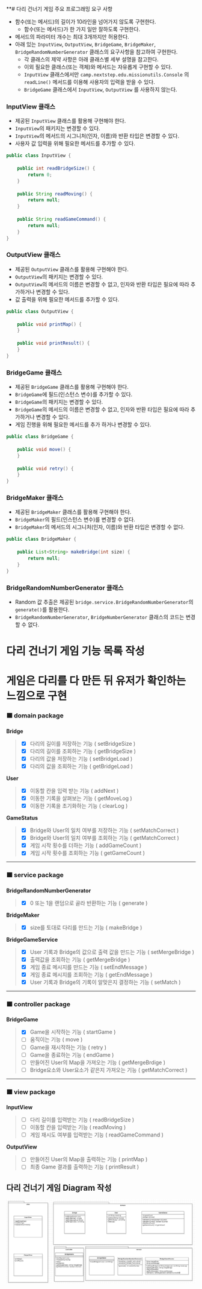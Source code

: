 **# 다리 건너기 게임 주요 프로그래밍 요구 사항
- 함수(또는 메서드)의 길이가 10라인을 넘어가지 않도록 구현한다.
  - 함수(또는 메서드)가 한 가지 일만 잘하도록 구현한다.
- 메서드의 파라미터 개수는 최대 3개까지만 허용한다.
- 아래 있는 `InputView`, `OutputView`, `BridgeGame`, `BridgeMaker`, `BridgeRandomNumberGenerator` 클래스의 요구사항을 참고하여 구현한다.
  - 각 클래스의 제약 사항은 아래 클래스별 세부 설명을 참고한다.
  - 이외 필요한 클래스(또는 객체)와 메서드는 자유롭게 구현할 수 있다.
  - `InputView` 클래스에서만 `camp.nextstep.edu.missionutils.Console` 의 `readLine()` 메서드를 이용해 사용자의 입력을 받을 수 있다.
  - `BridgeGame` 클래스에서 `InputView`, `OutputView` 를 사용하지 않는다.

### InputView 클래스
- 제공된 `InputView` 클래스를 활용해 구현해야 한다.
- `InputView`의 패키지는 변경할 수 있다.
- `InputView`의 메서드의 시그니처(인자, 이름)와 반환 타입은 변경할 수 있다.
- 사용자 값 입력을 위해 필요한 메서드를 추가할 수 있다.
```java
public class InputView {

    public int readBridgeSize() {
        return 0;
    }

    public String readMoving() {
        return null;
    }

    public String readGameCommand() {
        return null;
    }
}
```
### OutputView 클래스
- 제공된 `OutputView` 클래스를 활용해 구현해야 한다.
- `OutputView`의 패키지는 변경할 수 있다.
- `OutputView`의 메서드의 이름은 변경할 수 없고, 인자와 반환 타입은 필요에 따라 추가하거나 변경할 수 있다.
- 값 출력을 위해 필요한 메서드를 추가할 수 있다.
```java
public class OutputView {

    public void printMap() {
    }

    public void printResult() {
    }
}
```

### BridgeGame 클래스
- 제공된 `BridgeGame` 클래스를 활용해 구현해야 한다.
- `BridgeGame`에 필드(인스턴스 변수)를 추가할 수 있다.
- `BridgeGame`의 패키지는 변경할 수 있다.
- `BridgeGame`의 메서드의 이름은 변경할 수 없고, 인자와 반환 타입은 필요에 따라 추가하거나 변경할 수 있다.
- 게임 진행을 위해 필요한 메서드를 추가 하거나 변경할 수 있다.

```java
public class BridgeGame {

    public void move() {
    }

    public void retry() {
    }
}
```

### BridgeMaker 클래스
- 제공된 `BridgeMaker` 클래스를 활용해 구현해야 한다.
- `BridgeMaker`의 필드(인스턴스 변수)를 변경할 수 없다.
- `BridgeMaker`의 메서드의 시그니처(인자, 이름)와 반환 타입은 변경할 수 없다.
```java
public class BridgeMaker {

    public List<String> makeBridge(int size) {
        return null;
    }
}
```

### BridgeRandomNumberGenerator 클래스

- Random 값 추출은 제공된 `bridge.service.BridgeRandomNumberGenerator`의 `generate()`를 활용한다.
- `BridgeRandomNumberGenerator`, `BridgeNumberGenerator` 클래스의 코드는 변경할 수 없다.



# 다리 건너기 게임 기능 목록 작성
# 게임은 다리를 다 만든 뒤 유저가 확인하는 느낌으로 구현
### 🟧 domain package
**Bridge**
>- [x] 다리의 길이를 저장하는 기능 ( setBridgeSize )
>- [x] 다리의 길이를 조회하는 기능 ( getBridgeSize )
>- [x] 다리의 값을 저장하는 기능 ( setBridgeLoad )
>- [x] 다리의 값을 조회하는 기능 ( getBridgeLoad )

**User**
>- [x] 이동할 칸을 입력 받는 기능 ( addNext )
>- [x] 이동한 기록을 살펴보는 기능 ( getMoveLog )
>- [x] 이동한 기록을 초기화하는 기능 ( clearLog )

**GameStatus**
>- [x] Bridge와 User의 일치 여부를 저장하는 기능 ( setMatchCorrect )
>- [x] Bridge와 User의 일치 여부를 조회하는 기능 ( getMatchCorrect )
>- [x] 게임 시작 횟수를 더하는 기능 ( addGameCount )
>- [x] 게임 시작 횟수를 조회하는 기능 ( getGameCount )


*****
### 🟧 service package
**BridgeRandomNumberGenerator**
>- [x] 0 또는 1을 랜덤으로 골라 반환하는 기능 ( generate )

**BridgeMaker**
>- [x] size를 토대로 다리를 만드는 기능 ( makeBridge )

**BridgeGameService**
>- [x] User 기록과 Bridge의 값으로 출력 값을 만드는 기능  ( setMergeBridge )
>- [x] 출력값을 조회하는 기능 ( getMergeBridge )
>- [x] 게임 종료 메시지를 만드는 기능 ( setEndMessage )
>- [x] 게임 종료 메시지를 조회하는 기능 ( getEndMessage )
>- [x] User 기록과 Bridge의 기록이 알맞은지 결정하는 기능 ( setMatch )

*****
### 🟧 controller package
**BridgeGame**
>- [x] Game을 시작하는 기능 ( startGame )
>- [ ] 움직이는 기능 ( move )
>- [ ] Game을 재시작하는 기능 ( retry )
>- [ ] Game을 종료하는 기능 ( endGame )
>- [ ] 만들어진 User의 Map을 가져오는 기능 ( getMergeBrdige )
>- [ ] Bridge요소와 User요소가 같은지 가져오는 기능 ( getMatchCorrect )

*****
### 🟧 view package
**InputView**
>- [ ] 다리 길이를 입력받는 기능 ( readBridgeSize )
>- [ ] 이동할 칸을 입력받는 기능 ( readMoving )
>- [ ] 게임 재시도 여부를 입력받는 기능 ( readGameCommand )

**OutputView**
>- [ ] 만들어진 User의 Map을 출력하는 기능 ( printMap )
>- [ ] 최종 Game 결과를 출력하는 기능 ( printResult )



## 다리 건너기 게임 Diagram 작성
 <img src="./bridgeDiagram.PNG"/></a> </a>